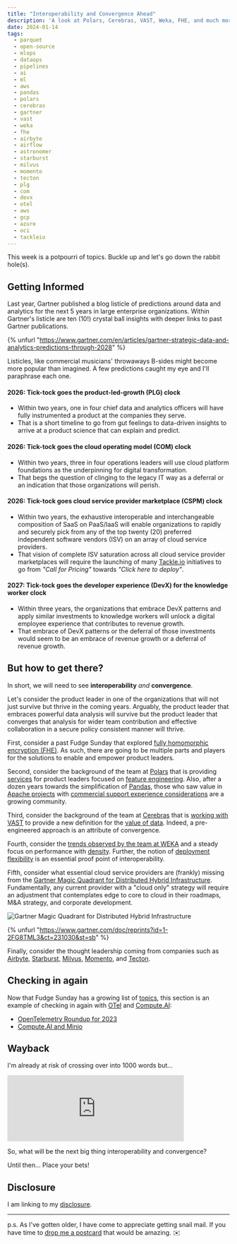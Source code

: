 ```yaml
---
title: "Interoperability and Convergence Ahead"
description: 'A look at Polars, Cerebras, VAST, Weka, FHE, and much more.'
date: 2024-01-14 
tags:
  - parquet
  - open-source
  - mlops
  - dataops
  - pipelines
  - ai
  - ml
  - aws
  - pandas
  - polars
  - cerebras
  - gartner
  - vast
  - weka
  - fhe
  - airbyte
  - airflow
  - astronomer
  - starburst
  - milvus
  - momento
  - tecton
  - plg
  - com
  - devx
  - otel
  - aws
  - gcp
  - azure
  - oci
  - tackleio
---
```


This week is a potpourri of topics. Buckle up and let's go down the rabbit hole(s).

## Getting Informed

Last year, Gartner published a blog listicle of predictions around data and analytics for the next 5 years in large enterprise organizations. Within Gartner's listicle are ten (10!) crystal ball insights with deeper links to past Gartner publications.

{% unfurl "https://www.gartner.com/en/articles/gartner-strategic-data-and-analytics-predictions-through-2028" %}

Listicles, like commercial musicians' throwaways B-sides might become more popular than imagined. A few predictions caught my eye and I'll paraphrase each one.

#### 2026: Tick-tock goes the product-led-growth (PLG) clock

- Within two years, one in four chief data and analytics officers will have fully instrumented a product at the companies they serve. 
- That is a short timeline to go from gut feelings to data-driven insights to arrive at a product science that can explain and predict. 

#### 2026: Tick-tock goes the cloud operating model (COM) clock

- Within two years, three in four operations leaders will use cloud platform foundations as the underpinning for digital transformation.
- That begs the question of clinging to the legacy IT way as a deferral or an indication that those organizations will perish.


#### 2026: Tick-tock goes cloud service provider marketplace (CSPM) clock

- Within two years, the exhaustive interoperable and interchangeable composition of SaaS on PaaS/IaaS will enable organizations to rapidly and securely pick from any of the top twenty (20) preferred independent software vendors (ISV) on an array of cloud service providers.
- That vision of complete ISV saturation across all cloud service provider marketplaces will require the launching of many [Tackle.io](https://tackle.io/cloud-marketplaces/) initiatives to go from *"Call for Pricing"* towards *"Click here to deploy"*.

#### 2027: Tick-tock goes the developer experience (DevX) for the knowledge worker clock

- Within three years, the organizations that embrace DevX patterns and apply similar investments to knowledge workers will unlock a digital employee experience that contributes to revenue growth.
- That embrace of DevX patterns or the deferral of those investments would seem to be an embrace of revenue growth or a deferral of revenue growth.


## But how to get there?

In short, we will need to see **interoperability** *and* **convergence**.

Let's consider the product leader in one of the organizations that will not just survive but thrive in the coming years. Arguably, the product leader that embraces powerful data analysis will survive but the product leader that converges that analysis for wider team contribution and effective collaboration in a secure policy consistent manner will thrive.

First, consider a past Fudge Sunday that explored [fully homomorphic encryption (FHE)](https://fudge.org/archive/designed-sealed-delivered/). As such, there are going to be multiple parts and players for the solutions to enable and empower product leaders.

Second, consider the background of the team at [Polars](https://pola.rs/posts/polars_in_aggregrate-0.20/) that is providing [services](https://pola.rs/our-services/) for product leaders focused on [feature engineering](https://www.hopsworks.ai/post/pandas2-and-polars-for-feature-engineering). Also, after a dozen years towards the simplification of [Pandas](https://pandas.pydata.org/about/), those who saw value in [Apache projects](https://arrow.apache.org) with [commercial support experience considerations](https://datapythonista.me/blog/pandas-20-and-the-arrow-revolution-part-i) are a growing community.

Third, consider the background of the team at [Cerebras](https://www.techmeme.com/240108/p41#a240108p41) that is [working with VAST](https://www.cerebras.net/press-release/cerebras-systems-selects-vast-data-to-accelerate-the-next-wave-of-data-intensive-generative-ai-workloads) to provide a new definition for the [value of data](https://vastdata.com/blog/a-new-value). Indeed, a pre-engineered approach is an attribute of convergence.

Fourth, consider the [trends observed by the team at WEKA](https://www.weka.io/blog/thought-leadership/hot-take-data-center-trends-at-gartner-iocs/) and a steady focus on performance with [density](https://www.weka.io/company/weka-newsroom/press-releases/weka-achieves-nvidia-dgx-basepod-certification/?utm_medium=web&utm_source=top-banner). Further, the notion of [deployment flexibility](https://www.weka.io/resources/white-paper/wekaio-architectural-whitepaper/#flexibledeployment) is an essential proof point of interoperability.

Fifth, consider what essential cloud service providers are (frankly) missing from the [Gartner Magic Quadrant for Distributed Hybrid Infrastructure](https://www.gartner.com/doc/reprints?id=1-2FG8TML3&ct=231030&st=sb). Fundamentally, any current provider with a "cloud only" strategy will require an adjustment that contemplates edge to core to cloud in their roadmaps, M&A strategy, and corporate development.

![Gartner Magic Quadrant for Distributed Hybrid Infrastructure](/assets/images/screenshots/2024-01-14-14-58-08.png)

{% unfurl "https://www.gartner.com/doc/reprints?id=1-2FG8TML3&ct=231030&st=sb" %}

Finally, consider the thought leadership coming from companies such as [Airbyte](https://airbyte.com/blog/integrating-airbyte-with-data-orchestrators-airflow-dagster-and-prefect), [Starburst](https://www.starburst.io/blog/data-driven-innovation/), [Milvus](https://milvus.io/blog/efficient-vector-similarity-search-recommender-workflows-using-milvus-nvidia-merlin.md), [Momento](https://www.gomomento.com/blog/is-s3-express-one-zone-a-serverless-cache), and [Tecton](https://www.tecton.ai/blog/navigating-the-mlops-landscape-4-key-insights-from-applyops/).

## Checking in again

Now that Fudge Sunday has a growing list of [topics](/topics/), this section is an example of checking in again with [OTel](/topics/otel) and [Compute.AI](/topics/computeai): 

- [OpenTelemetry Roundup for 2023](https://signoz.io/blog/opentelemetry-roundup-2023/)
- [Compute.AI and Minio](https://github.com/ComputeAI/computeAI-integrations/tree/main/minio)

## Wayback

I'm already at risk of crossing over into 1000 words but...

<iframe src="https://cuthrell.com/@jay/111755372790794111/embed" class="mastodon-embed" style="max-width: 100%; border: 0" width="400" allowfullscreen="allowfullscreen"></iframe><script src="https://cuthrell.com/embed.js" async="async"></script>

So, what will be the next big thing interoperability and convergence?

Until then… Place your bets!

## Disclosure

I am linking to my [disclosure](https://jaycuthrell.com/disclosure/).

***

p.s. As I've gotten older, I have come to appreciate getting snail mail. If you have time to [drop me a postcard](https://jaycuthrell.com/contact) that would be amazing. ✉️